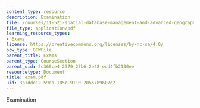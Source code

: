 ```yaml
---
content_type: resource
description: Examination
file: /courses/11-521-spatial-database-management-and-advanced-geographic-information-systems-spring-2003/3b7ddc1259da185c91102055789607d2_exam.pdf
file_type: application/pdf
learning_resource_types:
- Exams
license: https://creativecommons.org/licenses/by-nc-sa/4.0/
ocw_type: OCWFile
parent_title: Exams
parent_type: CourseSection
parent_uid: 2c360ce4-2379-27b6-2e48-edd4fb2130ee
resourcetype: Document
title: exam.pdf
uid: 3b7ddc12-59da-185c-9110-2055789607d2
---
```

Examination